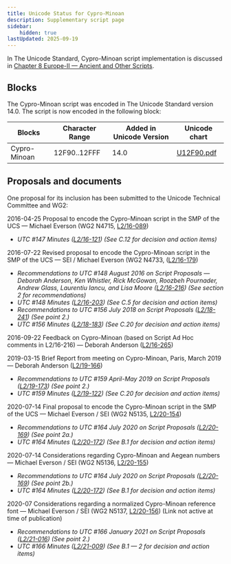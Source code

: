 ```yaml
---
title: Unicode Status for Cypro-Minoan
description: Supplementary script page
sidebar:
    hidden: true
lastUpdated: 2025-09-19
---
```


In The Unicode Standard, Cypro-Minoan script implementation is discussed in [Chapter 8 Europe-II — Ancient and Other Scripts](https://www.unicode.org/versions/latest/core-spec/chapter-8/#G39686).

## Blocks

The Cypro-Minoan script was encoded in The Unicode Standard version 14.0. The script is now encoded in the following block:

| Blocks | Character Range | Added in Unicode Version | Unicode chart |
| ------ | --------------- | ------------------------ | ------------- |
| Cypro-Minoan | 12F90..12FFF | 14.0 | [U12F90.pdf](http://www.unicode.org/charts/PDF/U12F90.pdf) |

## Proposals and documents

One proposal for its inclusion has been submitted to the Unicode Technical Committee and WG2:

2016-04-25 Proposal to encode the Cypro-Minoan script in the SMP of the UCS — Michael Everson (WG2 N4715, [L2/16-089](http://www.unicode.org/cgi-bin/GetMatchingDocs.pl?L2/16-089))
- _UTC #147 Minutes ([L2/16-121](http://www.unicode.org/cgi-bin/GetMatchingDocs.pl?L2/16-121)) (See C.12 for decision and action items)_

2016-07-22 Revised proposal to encode the Cypro-Minoan script in the SMP of the UCS — SEI / Michael Everson (WG2 N4733, ([L2/16-179](http://www.unicode.org/cgi-bin/GetMatchingDocs.pl?L2/16-179))
- _Recommendations to UTC #148 August 2016 on Script Proposals — Deborah Anderson, Ken Whistler, Rick McGowan, Roozbeh Pournader, Andrew Glass, Laurentiu Iancu, and Lisa Moore ([L2/16-216](http://www.unicode.org/cgi-bin/GetMatchingDocs.pl?L2/16-216)) (See section 2 for recommendations)_
- _UTC #148 Minutes ([L2/16-203](http://www.unicode.org/cgi-bin/GetMatchingDocs.pl?L2/16-203)) (See C.5 for decision and action items)_
- _Recommendations to UTC #156 July 2018 on Script Proposals ([L2/18-241](http://www.unicode.org/L2/L2018/18241-script-ad-hoc.pdf)) (See point 2.)_
- _UTC #156 Minutes ([L2/18-183](http://www.unicode.org/L2/L2018/18183.htm)) (See C.20 for decision and action items)_

2016-09-22 Feedback on Cypro-Minoan (based on Script Ad Hoc comments in L2/16-216) — Deborah Anderson ([L2/16-265](http://www.unicode.org/cgi-bin/GetMatchingDocs.pl?L2/16-265))

2019-03-15 Brief Report from meeting on Cypro-Minoan, Paris, March 2019 — Deborah Anderson ([L2/19-166](http://www.unicode.org/cgi-bin/GetMatchingDocs.pl?L2/19-166))
- _Recommendations to UTC #159 April-May 2019 on Script Proposals ([L2/19-173](http://www.unicode.org/L2/L2019/19173-script-adhoc-recs.pdf)) (See point 2.)_
- _UTC #159 Minutes ([L2/19-122](http://www.unicode.org/L2/L2019/19122.htm)) (See C.20 for decision and action items)_

2020-07-14 Final proposal to encode the Cypro-Minoan script in the SMP of the UCS — Michael Everson / SEI    (WG2 N5135, [L2/20-154](http://www.unicode.org/cgi-bin/GetMatchingDocs.pl?L2/20-154))
- _Recommendations to UTC #164 July 2020 on Script Proposals ([L2/20-169](https://www.unicode.org/L2/L2020/20169-script-adhoc-rept.pdf)) (See point 2a.)_
- _UTC #164 Minutes ([L2/20-172](https://www.unicode.org/L2/L2020/20172.htm)) (See B.1 for decision and action items)_

2020-07-14 Considerations regarding Cypro-Minoan and Aegean numbers — Michael Everson / SEI    (WG2 N5136, [L2/20-155](http://www.unicode.org/cgi-bin/GetMatchingDocs.pl?L2/20-155))
- _Recommendations to UTC #164 July 2020 on Script Proposals ([L2/20-169](https://www.unicode.org/L2/L2020/20169-script-adhoc-rept.pdf)) (See point 2b.)_
- _UTC #164 Minutes ([L2/20-172](https://www.unicode.org/L2/L2020/20172.htm)) (See B.1 for decision and action items)_

2020-07 Considerations regarding a normalized Cypro-Minoan reference font — Michael Everson / SEI (WG2 N5137, [L2/20-156](http://www.unicode.org/cgi-bin/GetMatchingDocs.pl?L2/20-156)) (Link not active at time of publication)
- _Recommendations to UTC #166 January 2021 on Script Proposals ([L2/21-016](https://www.unicode.org/L2/L2021/21016r-script-adhoc-rept.pdf)) (See point 2.)_
- _UTC #166 Minutes ([L2/21-009](https://www.unicode.org/L2/L2021/21009.htm)) (See B.1 — 2 for decision and action items)_
